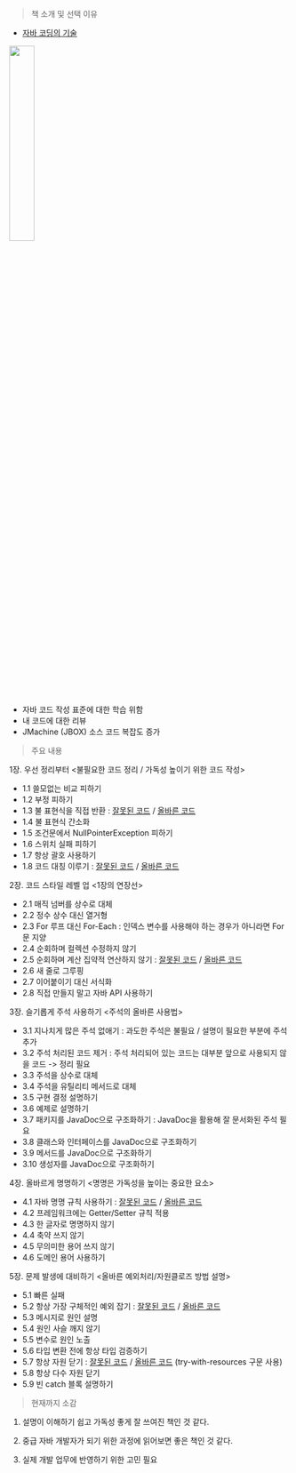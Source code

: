 > 책 소개 및 선택 이유

- [자바 코딩의 기술](https://play.google.com/store/books/details?id=lAP1DwAAQBAJ&pcampaignid=books_web_aboutlink)

<img src="http://image.yes24.com/goods/91236635/800x0" width="30%" height="30%"></img>

- 자바 코드 작성 표준에 대한 학습 위함
- 내 코드에 대한 리뷰
- JMachine (JBOX) 소스 코드 복잡도 증가
   
> 주요 내용

1장. 우선 정리부터 <불필요한 코드 정리 / 가독성 높이기 위한 코드 작성>
 - 1.1 쓸모없는 비교 피하기
 - 1.2 부정 피하기
 - 1.3 불 표현식을 직접 반환 : 
[잘못된 코드](https://github.com/gilbutITbook/007025/blob/master/src/general/return_boolean_expression_directly/problem/Astronaut.java) / 
[올바른 코드](https://github.com/gilbutITbook/007025/blob/master/src/general/return_boolean_expression_directly/solution/Astronaut.java)
 - 1.4 불 표현식 간소화
 - 1.5 조건문에서 NullPointerException 피하기
 - 1.6 스위치 실패 피하기
 - 1.7 항상 괄호 사용하기
 - 1.8 코드 대칭 이루기 : 
 [잘못된 코드](https://github.com/gilbutITbook/007025/blob/master/src/general/ensure_code_symmetry/problem/BoardComputer.java) / 
 [올바른 코드](https://github.com/gilbutITbook/007025/blob/master/src/general/ensure_code_symmetry/solution/BoardComputer.java)

2장. 코드 스타일 레벨 업 <1장의 연장선>
 - 2.1 매직 넘버를 상수로 대체
 - 2.2 정수 상수 대신 열거형
 - 2.3 For 루프 대신 For-Each : 인덱스 변수를 사용해야 하는 경우가 아니라면 For문 지양
 - 2.4 순회하며 컬렉션 수정하지 않기
 - 2.5 순회하며 계산 집약적 연산하지 않기 : 
 [잘못된 코드](https://github.com/gilbutITbook/007025/blob/master/src/general/compile_regex_once/problem/Inventory.java) / 
 [올바른 코드](https://github.com/gilbutITbook/007025/blob/master/src/general/compile_regex_once/solution/Inventory.java)
 - 2.6 새 줄로 그루핑
 - 2.7 이어붙이기 대신 서식화
 - 2.8 직접 만들지 말고 자바 API 사용하기

3장. 슬기롭게 주석 사용하기 <주석의 올바른 사용법>
 - 3.1 지나치게 많은 주석 없애기 : 과도한 주석은 불필요 / 설명이 필요한 부분에 주석 추가
 - 3.2 주석 처리된 코드 제거 : 주석 처리되어 있는 코드는 대부분 앞으로 사용되지 않을 코드 -> 정리 필요
 - 3.3 주석을 상수로 대체
 - 3.4 주석을 유틸리티 메서드로 대체
 - 3.5 구현 결정 설명하기
 - 3.6 예제로 설명하기
 - 3.7 패키지를 JavaDoc으로 구조화하기 : JavaDoc을 활용해 잘 문서화된 주석 필요
 - 3.8 클래스와 인터페이스를 JavaDoc으로 구조화하기
 - 3.9 메서드를 JavaDoc으로 구조화하기
 - 3.10 생성자를 JavaDoc으로 구조화하기

4장. 올바르게 명명하기 <명명은 가독성을 높이는 중요한 요소>
 - 4.1 자바 명명 규칙 사용하기 : 
 [잘못된 코드](https://github.com/gilbutITbook/007025/blob/master/src/naming/use_java_naming_conventions/problem/Problem.java) / 
 [올바른 코드](https://github.com/gilbutITbook/007025/blob/master/src/naming/use_java_naming_conventions/solution/Solution.java)
 - 4.2 프레임워크에는 Getter/Setter 규칙 적용
 - 4.3 한 글자로 명명하지 않기
 - 4.4 축약 쓰지 않기
 - 4.5 무의미한 용어 쓰지 않기
 - 4.6 도메인 용어 사용하기

5장. 문제 발생에 대비하기 <올바른 예외처리/자원클로즈 방법 설명>
 - 5.1 빠른 실패
 - 5.2 항상 가장 구체적인 예외 잡기 : 
 [잘못된 코드](https://github.com/gilbutITbook/007025/blob/master/src/error_handling/always_catch_most_specific_exception/problem/Transmission.java) / 
 [올바른 코드](https://github.com/gilbutITbook/007025/blob/master/src/error_handling/always_catch_most_specific_exception/solution/Transmission.java)
 - 5.3 메시지로 원인 설명
 - 5.4 원인 사슬 깨지 않기
 - 5.5 변수로 원인 노출
 - 5.6 타입 변환 전에 항상 타입 검증하기
 - 5.7 항상 자원 닫기 : 
 [잘못된 코드](https://github.com/gilbutITbook/007025/blob/master/src/error_handling/always_close_resources/problem/Logbook.java) / 
 [올바른 코드](https://github.com/gilbutITbook/007025/blob/master/src/error_handling/always_close_resources/solution/Logbook.java) (try-with-resources 구문 사용)
 - 5.8 항상 다수 자원 닫기
 - 5.9 빈 catch 블록 설명하기
   
> 현재까지 소감

1. 설명이 이해하기 쉽고 가독성 좋게 잘 쓰여진 책인 것 같다.
 
2. 중급 자바 개발자가 되기 위한 과정에 읽어보면 좋은 책인 것 같다.

3. 실제 개발 업무에 반영하기 위한 고민 필요
